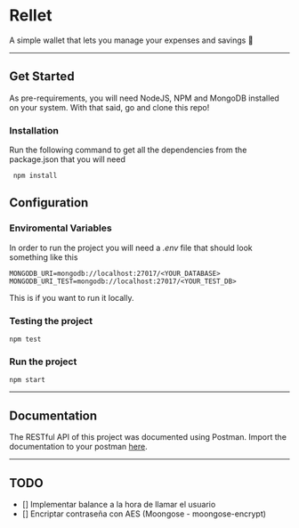 # Rellet

A simple wallet that lets you manage your expenses and savings 👛

---
## Get Started

As pre-requirements, you will need NodeJS, NPM and MongoDB installed on your system.
With that said, go and clone this repo!

### Installation

Run the following command to get all the dependencies from the package.json that you will need

     npm install

## Configuration

### Enviromental Variables

In order to run the project you will need a _.env_ file that should look something like this

    MONGODB_URI=mongodb://localhost:27017/<YOUR_DATABASE>
    MONGODB_URI_TEST=mongodb://localhost:27017/<YOUR_TEST_DB>

This is if you want to run it locally.

### Testing the project

    npm test

### Run the project

    npm start

---
## Documentation
The RESTful API of this project was documented using Postman. Import the documentation to your postman [here](https://www.getpostman.com/collections/066bf96d9fa5527d2980).

---
## TODO
- [] Implementar balance a la hora de llamar el usuario
- [] Encriptar contraseña con AES (Moongose - moongose-encrypt)